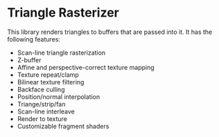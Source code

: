 # Triangle Rasterizer

This library renders triangles to buffers that are passed into it. It has the following features:
* Scan-line triangle rasterization
* Z-buffer
* Affine and perspective-correct texture mapping
* Texture repeat/clamp
* Bilinear texture filtering
* Backface culling
* Position/normal interpolation
* Triange/strip/fan
* Scan-line interleave
* Render to texture
* Customizable fragment shaders